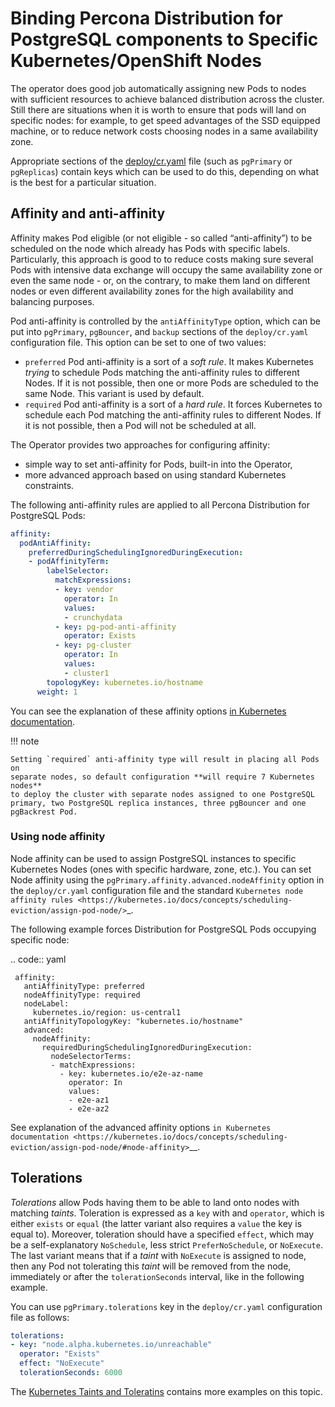 # Binding Percona Distribution for PostgreSQL components to Specific Kubernetes/OpenShift Nodes

The operator does good job automatically assigning new Pods to nodes
with sufficient resources to achieve balanced distribution across the cluster.
Still there are situations when it is worth to ensure that pods will land
on specific nodes: for example, to get speed advantages of the SSD
equipped machine, or to reduce network costs choosing nodes in a same
availability zone.

Appropriate sections of the
[deploy/cr.yaml](https://github.com/percona/percona-postgresql-operator/blob/main/deploy/cr.yaml)
file (such as `pgPrimary` or `pgReplicas`) contain keys which can be used to do this, depending on what is the
best for a particular situation.

## Affinity and anti-affinity

Affinity makes Pod eligible (or not eligible - so called “anti-affinity”) to be
scheduled on the node which already has Pods with specific labels. Particularly,
this approach is good to to reduce costs making sure several Pods with intensive
data exchange will occupy the same availability zone or even the same node - or,
on the contrary, to make them land on different nodes or even different
availability zones for the high availability and balancing purposes.

Pod anti-affinity is controlled by the `antiAffinityType` option, which can
be put into `pgPrimary`, `pgBouncer`, and `backup` sections of the
`deploy/cr.yaml` configuration file. This option can be set to one of two
values:

* `preferred` Pod anti-affinity is a sort of a *soft rule*. It makes
Kubernetes *trying* to schedule Pods matching the anti-affinity rules to
different Nodes. If it is not possible, then one or more Pods are scheduled
to the same Node. This variant is used by default.
* `required` Pod anti-affinity is a sort of a *hard rule*. It forces
Kubernetes to schedule each Pod matching the anti-affinity rules to different
Nodes. If it is not possible, then a Pod will not be scheduled at all.

The Operator provides two approaches for configuring affinity:

* simple way to set anti-affinity for Pods, built-in into the Operator,
* more advanced approach based on using standard Kubernetes constraints.


The following anti-affinity rules are applied to all Percona Distribution for PostgreSQL
Pods:

```yaml
affinity:
  podAntiAffinity:
    preferredDuringSchedulingIgnoredDuringExecution:
    - podAffinityTerm:
        labelSelector:
          matchExpressions:
          - key: vendor
            operator: In
            values:
            - crunchydata
          - key: pg-pod-anti-affinity
            operator: Exists
          - key: pg-cluster
            operator: In
            values:
            - cluster1
        topologyKey: kubernetes.io/hostname
      weight: 1
```

You can see the explanation of these affinity options [in Kubernetes
documentation](https://kubernetes.io/docs/concepts/scheduling-eviction/assign-pod-node/#inter-pod-affinity-and-anti-affinity).

!!! note

    Setting `required` anti-affinity type will result in placing all Pods on
    separate nodes, so default configuration **will require 7 Kubernetes nodes**
    to deploy the cluster with separate nodes assigned to one PostgreSQL
    primary, two PostgreSQL replica instances, three pgBouncer and one
    pgBackrest Pod.

### Using node affinity

Node affinity can be used to assign PostgreSQL instances to specific
Kubernetes Nodes (ones with specific hardware, zone, etc.).
You can set Node affinity using the ``pgPrimary.affinity.advanced.nodeAffinity`` option
in the ``deploy/cr.yaml`` configuration file and the standard `Kubernetes node
affinity rules <https://kubernetes.io/docs/concepts/scheduling-eviction/assign-pod-node/>`_.

The following example forces Distribution for PostgreSQL Pods occupying specific
node:

.. code:: yaml

     affinity:
       antiAffinityType: preferred
       nodeAffinityType: required
       nodeLabel:
         kubernetes.io/region: us-central1
       antiAffinityTopologyKey: "kubernetes.io/hostname"
       advanced:
         nodeAffinity:
           requiredDuringSchedulingIgnoredDuringExecution:
             nodeSelectorTerms:
             - matchExpressions:
               - key: kubernetes.io/e2e-az-name
                 operator: In
                 values:
                 - e2e-az1
                 - e2e-az2

See explanation of the advanced affinity options `in Kubernetes
documentation <https://kubernetes.io/docs/concepts/scheduling-eviction/assign-pod-node/#node-affinity>`__.

## Tolerations

*Tolerations* allow Pods having them to be able to land onto nodes with matching
*taints*. Toleration is expressed as a `key` with and `operator`, which is
either `exists` or `equal` (the latter variant also requires a `value` the key
is equal to). Moreover, toleration should have a specified `effect`, which may
be a self-explanatory `NoSchedule`, less strict `PreferNoSchedule`, or
`NoExecute`. The last variant means that if a *taint* with `NoExecute` is
assigned to node, then any Pod not tolerating this *taint* will be removed from
the node, immediately or after the `tolerationSeconds` interval, like in the
following example.

You can use `pgPrimary.tolerations` key in the `deploy/cr.yaml`
configuration file as follows:

```yaml
tolerations:
- key: "node.alpha.kubernetes.io/unreachable"
  operator: "Exists"
  effect: "NoExecute"
  tolerationSeconds: 6000
```

The [Kubernetes Taints and
Toleratins](https://kubernetes.io/docs/concepts/configuration/taint-and-toleration/)
contains more examples on this topic.
